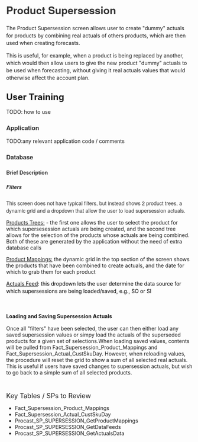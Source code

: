 <h1 style="font-family: 'Helvetica Neue', Helvetica, Arial, sans-serif; color: #333333;"><span style="line-height: 1.42857;">Product Supersession</span></h1>
<p><span style="line-height: 1.42857;">The Product Supersession screen allows user to create "dummy" actuals for products by combining real actuals of others products, which are then used when creating forecasts.</span><span style="line-height: 1.42857;"></span></p>
<p><span style="line-height: 1.42857;">This is useful, for example, when a product is being replaced by another, which would then allow users to give the new product "dummy" actuals to be used when forecasting, without giving it real actuals values that would otherwise affect the account plan.</span></p>
<h2><span style="line-height: 1.42857;"></span><span style="line-height: 1.1; font-size: 24px;">User Training</span></h2>
<p>TODO: how to use</p>
<h3 style="font-family: 'Helvetica Neue', Helvetica, Arial, sans-serif; color: #333333;">Application</h3>
<p>TODO:any relevant application code / comments</p>
<h3 style="font-family: 'Helvetica Neue', Helvetica, Arial, sans-serif; color: #333333;">Database</h3>
<h4 style="font-family: 'Helvetica Neue', Helvetica, Arial, sans-serif; color: #333333;">Brief Description</h4>
<h5 style="font-family: 'Helvetica Neue', Helvetica, Arial, sans-serif; color: #333333;"><strong>Filters</strong></h5>
<p style="font-family: 'Helvetica Neue', Helvetica, Arial, sans-serif; color: #333333;">This screen does not have typical filters, but instead shows 2 product trees, a dynamic grid and a dropdown that allow the user to load supersession actuals.</p>
<p><span style="text-decoration: underline;">Products Trees:</span>&nbsp;- the first one allows the user to select the product for which supersesession actuals are being created, and the second tree allows for the selection of the products whose actuals are being combined. Both of these are generated by the application without the need of extra database calls</p>
<p><span style="text-decoration: underline;">Product Mappings:</span> the dynamic grid in the top section of the screen shows the products that have been combined to create actuals, and the date for which to grab them for each product</p>
<p><span style="line-height: 1.42857; color: #000000;" face="inherit"><span style="text-decoration: underline;">Actuals Feed</span>: this dropdown lets the user determine the data source for which supersessions are being loaded/saved, e.g., SO or SI</span></p>
<p><strong style="line-height: 1.42857; color: inherit; font-family: inherit;">&nbsp;</strong></p>
<p><strong style="line-height: 1.42857; color: inherit; font-family: inherit;">Loading and Saving Supersession Actuals</strong></p>
<p>Once all "filters" have been selected, the user can then either load any saved supersession values or simpy load the actuals of the superseded products for a given set of selections.When loading saved values, contents will be pulled from&nbsp;Fact_Supersession_Product_Mappings and Fact_Supersession_Actual_CustSkuDay. However, when reloading values, the procedure will reset the grid to show a sum of all selected real actuals. This is useful if users have saved changes to supersession actuals, but wish to go back to a simple sum of all selected products.</p>
<p>&nbsp;</p>
<p><span style="line-height: 1.1; font-size: 18px;">Key Tables / SPs to Review</span></p>
<ul>
    <li>Fact_Supersession_Product_Mappings</li>
    <li>Fact_Supersession_Actual_CustSkuDay</li>
    <li>Procast_SP_SUPERSESSION_GetProductMappings</li>
    <li>Procast_SP_SUPERSESSION_GetDataFeeds</li>
    <li>Procast_SP_SUPERSESSION_GetActualsData</li>
</ul>